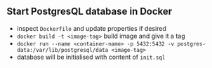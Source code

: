 ## Start PostgresQL database in Docker

- inspect `Dockerfile` and update properties if desired
- `docker build -t <image-tag>` build image and give it a tag
- `docker run --name <container-name> -p 5432:5432 -v postgres-data:/var/lib/postgresql/data <image-tag>`
- database will be initialised with content of `init.sql`
